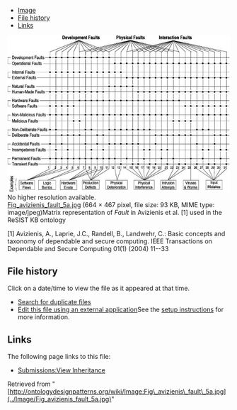 * [Image](../Image/Fig_avizienis_fault_5a.jpg#file)
* [File history](../Image/Fig_avizienis_fault_5a.jpg#filehistory)
* [Links](../Image/Fig_avizienis_fault_5a.jpg#filelinks)

[![Image:Fig avizienis fault 5a.jpg](../images/4/45/Fig_avizienis_fault_5a.jpg)](../images/4/45/Fig_avizienis_fault_5a.jpg)  
No higher resolution available.  
[Fig\_avizienis\_fault\_5a.jpg](../images/4/45/Fig_avizienis_fault_5a.jpg)‎ (664 × 467 pixel, file size: 93 KB, MIME type: image/jpeg)Matrix representation of _Fault_ in Avizienis et al. [1] used in the ReSIST KB
ontology


[1] Avizienis, A., Laprie, J.C., Randell, B., Landwehr, C.: Basic concepts and taxonomy of dependable and secure computing. IEEE Transactions on Dependable and Secure Computing 01(1) (2004) 11--33




## File history

Click on a date/time to view the file as it appeared at that time.



  
* [Search for duplicate files](http://ontologydesignpatterns.org/wiki/Special:FileDuplicateSearch/Fig_avizienis_fault_5a.jpg "Special:FileDuplicateSearch/Fig avizienis fault 5a.jpg")
* [Edit this file using an external application](http://ontologydesignpatterns.org/wiki/index.php?title=Image:Fig_avizienis_fault_5a.jpg&action=edit&externaledit=true&mode=file "Image:Fig avizienis fault 5a.jpg")See the [setup instructions](http://www.mediawiki.org/wiki/Manual:External_editors "http://www.mediawiki.org/wiki/Manual:External_editors") for more information.

## Links



The following page links to this file:


* [Submissions:View Inheritance](../Submissions/View_Inheritance "Submissions:View Inheritance")


Retrieved from "[http://ontologydesignpatterns.org/wiki/Image:Fig\_avizienis\_fault\_5a.jpg](../Image/Fig_avizienis_fault_5a.jpg)"